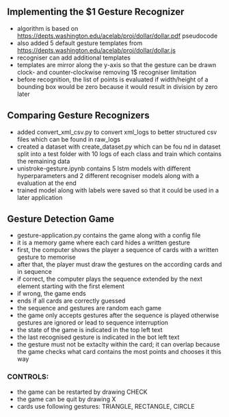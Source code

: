 ## Implementing the $1 Gesture Recognizer

- algorithm is based on https://depts.washington.edu/acelab/proj/dollar/dollar.pdf pseudocode
- also added 5 default gesture templates from https://depts.washington.edu/acelab/proj/dollar/dollar.js
- recogniser can add additional templates
- templates are mirror along the y-axis so that the gesture can be drawn clock- and counter-clockwise removing 1$ recogniser limitation
- before recognition, the list of points is evaluated if width/height of a bounding box would be zero because it would result in division by zero later

## Comparing Gesture Recognizers

- added convert_xml_csv.py to convert xml_logs to better structured csv files which can be found in raw_logs
- created a dataset with create_dataset.py which can be fou nd in dataset split into a test folder with 10 logs of each class and train which contains the remaining data
- unistroke-gesture.ipynb contains 5 lstm models with different hyperparameters and 2 different recogniser models along with a evaluation at the end
- trained model along with labels were saved so that it could be used in a later application

## Gesture Detection Game

- gesture-application.py contains the game along with a config file
- it is a memory game where each card hides a written gesture
- first, the computer shows the player a sequence of cards with a written gesture to memorise
- after that, the player must draw the gestures on the according cards and in sequence
- if correct, the computer plays the sequence extended by the next element starting with the first element
- if wrong, the game ends
- ends if all cards are correctly guessed
- the sequence and gestures are random each game
- the game only accepts gestures after the sequence is played otherwise gestures are ignored or lead to sequence interruption
- the state of the game is indicated in the top left text
- the last recognised gesture is indicated in the bot left text
- the gesture must not be extaclty within the card; it can overlap because the game checks what card contains the most points and chooses it this way

### CONTROLS:

- the game can be restarted by drawing CHECK
- the game can be quit by drawing X
- cards use following gestures: TRIANGLE, RECTANGLE, CIRCLE
